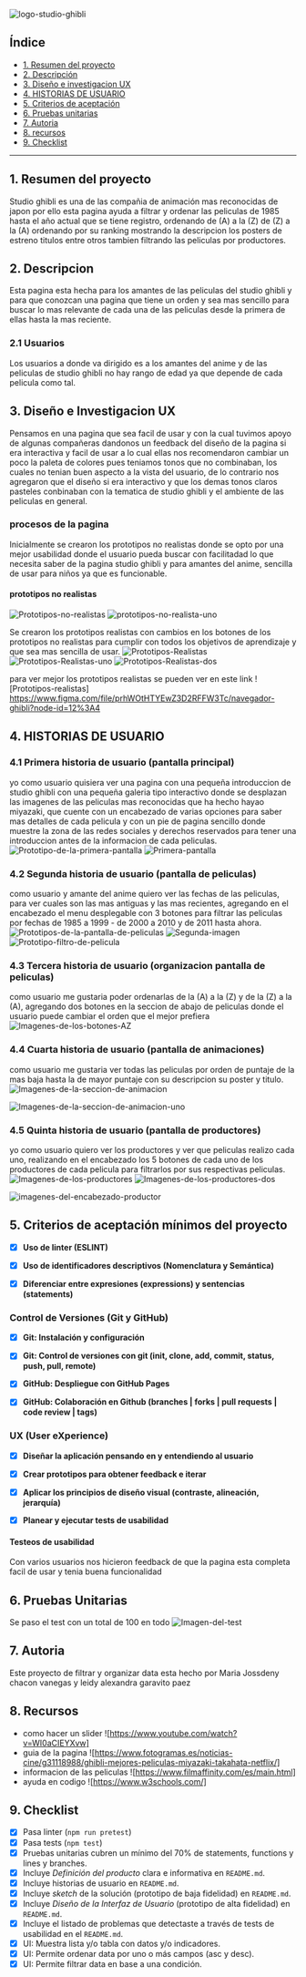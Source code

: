 ![logo-studio-ghibli](https://github.com/leidypaez/BOG003-data-lovers/blob/main/src/img/logo-ghibli.jpg)
## Índice

* [1. Resumen del proyecto](#1-Resumen-del-proyecto)
* [2. Descripción](#2-Descripción)
* [3. Diseño e investigacion UX](#3-Diseño-e-investigacion-UX)
* [4. HISTORIAS DE USUARIO](#4-HISTORIAS-DE-USUARIO)
* [5. Criterios de aceptación](#5-criterios-de-aceptación)
* [6. Pruebas unitarias](#6-Pruebas-unitarias)
* [7. Autoria](7#-Autoria)
* [8. recursos](recursos)
* [9. Checklist](#9-checklist)

***

## 1. Resumen del proyecto
Studio ghibli es una de las compañia de animación mas reconocidas de japon por ello esta pagina ayuda a filtrar y ordenar las peliculas de 1985 hasta el año actual que se tiene registro, ordenando de (A) a la (Z) de (Z) a la (A) ordenando por su ranking mostrando la descripcion los posters de estreno titulos entre otros tambien filtrando las peliculas por productores.

## 2. Descripcion
Esta pagina esta hecha para los amantes de las peliculas del studio ghibli y para que conozcan una pagina que tiene un orden y sea mas sencillo para buscar lo mas relevante de cada una de las peliculas desde la primera de ellas hasta la mas reciente.
### 2.1 Usuarios
Los usuarios a donde va dirigido es a los amantes del anime y de las peliculas de studio ghibli no hay rango de edad ya que depende de cada pelicula como tal.

## 3. Diseño e Investigacion UX
Pensamos en una pagina que sea facil de usar y con la cual tuvimos apoyo de algunas compañeras dandonos un feedback del diseño de la pagina si era interactiva y facil de usar a lo cual ellas nos recomendaron cambiar un poco la paleta de colores pues teniamos tonos que no combinaban, los cuales no tenian buen aspecto a la vista del usuario, de lo contrario nos agregaron que el diseño si era interactivo y que los demas tonos claros pasteles conbinaban con la tematica de studio ghibli y el ambiente de las peliculas en general.

### procesos de la pagina
Inicialmente se crearon los prototipos no realistas donde se opto por una mejor usabilidad donde el usuario pueda buscar con facilitadad lo que necesita saber de la pagina studio ghibli y para amantes del anime, sencilla de usar para niños ya que es funcionable.

#### prototipos no realistas
![Prototipos-no-realistas](https://github.com/leidypaez/BOG003-data-lovers/blob/main/src/img/PROTOTIPOS%20PANTALLA%201%20Y%202.png)
![prototipos-no-realista-uno](https://github.com/leidypaez/BOG003-data-lovers/blob/main/src/img/PROTOTIPOS%20PANTALLA%203%20Y%204.png)

Se crearon los prototipos realistas con cambios en los botones de los prototipos no realistas para cumplir con todos los objetivos de aprendizaje y que sea mas sencilla de usar.
![Prototipos-Realistas](https://github.com/leidypaez/BOG003-data-lovers/blob/main/src/img/PROTOTIPOS%20REALISTAS%201.png)
![Prototipos-Realistas-uno](https://github.com/leidypaez/BOG003-data-lovers/blob/main/src/img/PROTOTIPOS%20REALISTAS%202.png)
![Prototipos-Realistas-dos](https://github.com/leidypaez/BOG003-data-lovers/blob/main/src/img/PROTOTIPOS%20REALISTAS%203.png)

para ver mejor los prototipos realistas se pueden ver en este link ![Prototipos-realistas] https://www.figma.com/file/prhWOtHTYEwZ3D2RFFW3Tc/navegador-ghibli?node-id=12%3A4

## 4. HISTORIAS DE USUARIO
### 4.1 Primera historia de usuario (pantalla principal)

yo como usuario quisiera ver una pagina con una pequeña introduccion de studio ghibli con una pequeña galeria tipo interactivo donde se desplazan  las imagenes de las peliculas mas reconocidas que ha hecho hayao miyazaki, que cuente con un encabezado de varias opciones para saber mas detalles de cada pelicula y con un pie de pagina sencillo donde muestre la zona de las redes sociales y derechos reservados para tener una introduccion antes de la informacion de cada peliculas.
![Prototipo-de-la-primera-pantalla](https://github.com/leidypaez/BOG003-data-lovers/blob/main/src/img/IMAGEN%20PANTALLA%201.png)
![Primera-pantalla](https://github.com/leidypaez/BOG003-data-lovers/blob/main/src/img/IMAGEN%20PANTALLA%201.2.png)

### 4.2 Segunda historia de usuario (pantalla de peliculas)

como usuario y amante del anime quiero ver las fechas de las peliculas, para ver cuales son las mas antiguas y las mas recientes, agregando en el encabezado el menu desplegable con 3 botones para filtrar las peliculas por fechas de 1985 a 1999 - de 2000 a 2010 y de 2011  hasta ahora.
![Prototipos-de-la-pantalla-de-peliculas](https://github.com/leidypaez/BOG003-data-lovers/blob/main/src/img/IMAGEN%20PANTALLA%202%20MOVIES.png) 
![Segunda-imagen](https://github.com/leidypaez/BOG003-data-lovers/blob/main/src/img/IMAGEN%20PANTALLA%202.2%20MOVIES.png)
![Prototipo-filtro-de-pelicula](https://github.com/leidypaez/BOG003-data-lovers/blob/main/src/img/HEADER%20FILTRO%20POR%20FECHAS.png)



### 4.3 Tercera historia de usuario (organizacion pantalla de peliculas)

como usuario me gustaria poder ordenarlas de la (A) a la (Z) y de la (Z) a la (A), agregando dos botones en la seccion de abajo de peliculas donde el usuario puede cambiar el orden que el mejor prefiera
![Imagenes-de-los-botones-AZ](https://github.com/leidypaez/BOG003-data-lovers/blob/main/src/img/BOTONES%20DE%20LA%20(A)%20a%20la%20(Z).png)

### 4.4 Cuarta historia de usuario  (pantalla de animaciones)

como usuario me gustaria ver todas las peliculas por orden de puntaje de la mas baja hasta la de mayor puntaje con su descripcion su poster y titulo.
![Imagenes-de-la-seccion-de-animacion](https://github.com/leidypaez/BOG003-data-lovers/blob/main/src/img/PANTALLA%20ANIMACIONES%203.png)

![Imagenes-de-la-seccion-de-animacion-uno](https://github.com/leidypaez/BOG003-data-lovers/blob/main/src/img/PANTALLA%20ANIMACIONES%203.2.png)

### 4.5 Quinta historia de usuario (pantalla de productores)

yo como usuario quiero ver los productores y ver que peliculas realizo cada uno, realizando en el encabezado los 5 botones de cada uno de los productores de cada pelicula para filtrarlos por sus respectivas peliculas.
![Imagenes-de-los-productores](https://github.com/leidypaez/BOG003-data-lovers/blob/main/src/img/PANTALLA%20PRODUCTORES%204.png)
![Imagenes-de-los-productores-dos](https://github.com/leidypaez/BOG003-data-lovers/blob/main/src/img/PANTALLA%20PRODUCTORES%204.2.png)

![imagenes-del-encabezado-productor](https://github.com/leidypaez/BOG003-data-lovers/blob/main/src/img/HEADER%20FILTRO%20POR%20PRODUCTORES.png)

## 5. Criterios de aceptación mínimos del proyecto

- [x] **Uso de linter (ESLINT)**

- [x] **Uso de identificadores descriptivos (Nomenclatura y Semántica)**

- [x] **Diferenciar entre expresiones (expressions) y sentencias (statements)**

### Control de Versiones (Git y GitHub)

- [x] **Git: Instalación y configuración**

- [x] **Git: Control de versiones con git (init, clone, add, commit, status, push, pull, remote)**

- [x] **GitHub: Despliegue con GitHub Pages**

- [x] **GitHub: Colaboración en Github (branches | forks | pull requests | code review | tags)**

### UX (User eXperience)

- [x] **Diseñar la aplicación pensando en y entendiendo al usuario**

- [x] **Crear prototipos para obtener feedback e iterar**

- [x] **Aplicar los principios de diseño visual (contraste, alineación, jerarquía)**

- [x] **Planear y ejecutar tests de usabilidad**

#### Testeos de usabilidad

Con varios usuarios nos hicieron feedback de que la pagina esta completa facil de usar y tenia buena funcionalidad


## 6. Pruebas Unitarias

Se paso el test con un total de 100 en todo
![Imagen-del-test](https://github.com/leidypaez/BOG003-data-lovers/blob/main/src/img/TEST.png)


## 7. Autoria

Este proyecto de filtrar y organizar data esta hecho por Maria Jossdeny chacon vanegas y leidy alexandra garavito paez
## 8. Recursos

* como hacer un slider ![https://www.youtube.com/watch?v=WI0aCIEYXvw]
* guia de la pagina ![https://www.fotogramas.es/noticias-cine/g31118988/ghibli-mejores-peliculas-miyazaki-takahata-netflix/]
* informacion de las peliculas ![https://www.filmaffinity.com/es/main.html]
* ayuda en codigo ![https://www.w3schools.com/]
## 9. Checklist

* [x] Pasa linter (`npm run pretest`)
* [x] Pasa tests (`npm test`)
* [x] Pruebas unitarias cubren un mínimo del 70% de statements, functions y
  lines y branches.
* [x] Incluye _Definición del producto_ clara e informativa en `README.md`.
* [x] Incluye historias de usuario en `README.md`.
* [x] Incluye _sketch_ de la solución (prototipo de baja fidelidad) en
  `README.md`.
* [x] Incluye _Diseño de la Interfaz de Usuario_ (prototipo de alta fidelidad)
  en `README.md`.
* [x] Incluye el listado de problemas que detectaste a través de tests de
  usabilidad en el `README.md`.
* [x] UI: Muestra lista y/o tabla con datos y/o indicadores.
* [x] UI: Permite ordenar data por uno o más campos (asc y desc).
* [x] UI: Permite filtrar data en base a una condición.
